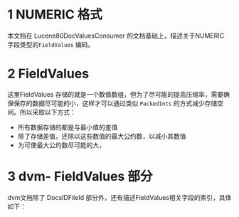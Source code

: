 # 1 NUMERIC 格式

本文档在 Lucene80DocValuesConsumer 的文档基础上，描述关于NUMERIC 字段类型的`FieldValues`  编码。



# 2 FieldValues

这里FieldValues 存储的就是一个数值数组，但为了尽可能的提高压缩率，需要确保保存的数据尽可能的小，这样才可以通过类似 `PackedInts` 的方式减少存储空间。所以采取以下方式：

- 所有数据存储的都是与最小值的差值
- 除了存储差值，还除以这些数值的最大公约数，以减小其数值
- 为可使最大公约数尽可能的大，







# 3 dvm- FieldValues  部分

dvm文档除了 DocsIDFileId  部分外，还有描述FieldValues相关字段的索引，具体如下：

